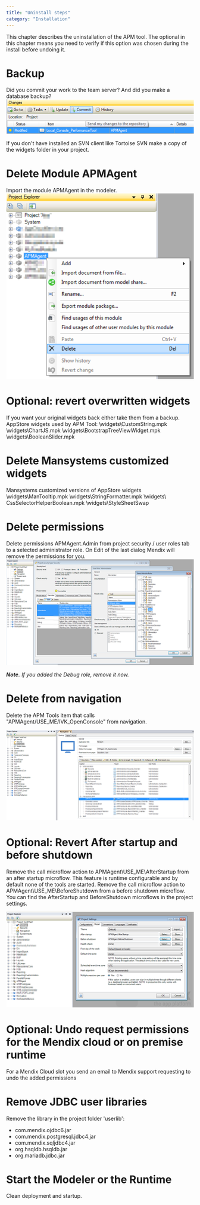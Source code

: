 ```yaml
---
title: "Uninstall steps"
category: "Installation"
---
```

This chapter describes the uninstallation of the APM tool. The optional in this chapter means you need to verify if this option was chosen during the install before undoing it.

# Backup

Did you commit your work to the team server? And did you make a database backup?
![](attachments/20644418/21168270.png)

If you don't have installed an SVN client like Tortoise SVN make a copy of the widgets folder in your project.

# Delete Module APMAgent

Import the module APMAgent in the modeler.
![](attachments/20644418/21168265.png)

# Optional: revert overwritten widgets

If you want your original widgets back either take them from a backup.
AppStore widgets used by APM Tool:
\widgets\CustomString.mpk
\widgets\ChartJS.mpk
\widgets\BootstrapTreeViewWidget.mpk
\widgets\BooleanSlider.mpk

# Delete Mansystems customized widgets

Mansystems customized versions of AppStore widgets
\widgets\ManTooltip.mpk
\widgets\StringFormatter.mpk
\widgets\ CssSelectorHelperBoolean.mpk
\widgets\StyleSheetSwap

# Delete permissions

Delete permissions APMAgent.Admin from project security / user roles tab to a selected administrator role. On Edit of the last dialog Mendix will remove the permissions for you.
![](attachments/20644418/21168271.png)

**_Note._** _If you added the Debug role, remove it now._

# Delete from navigation

Delete the APM Tools item that calls "APMAgent/USE_ME/IVK_OpenConsole" from navigation.

![](attachments/20644418/21168272.png)

# Optional: Revert After startup and before shutdown

Remove the call microflow action to APMAgent\USE_ME\AfterStartup from an after startup microflow. This feature is runtime configurable and by default none of the tools are started.
Remove the call microflow action to APMAgent\USE_ME\BeforeShutdown from a before shutdown microflow.
You can find the AfterStartup and BeforeShutdown microflows in the project settings.

![](attachments/20644418/21168273.png)

# Optional: Undo request permissions for the Mendix cloud or on premise runtime

For a Mendix Cloud slot you send an email to Mendix support requesting to undo the added permissions

# Remove JDBC user libraries

Remove the library in the project folder 'userlib':

*   com.mendix.ojdbc6.jar
*   com.mendix.postgresql.jdbc4.jar
*   com.mendix.sqljdbc4.jar
*   org.hsqldb.hsqldb.jar
*   org.mariadb.jdbc.jar

# Start the Modeler or the Runtime

Clean deployment and startup.
